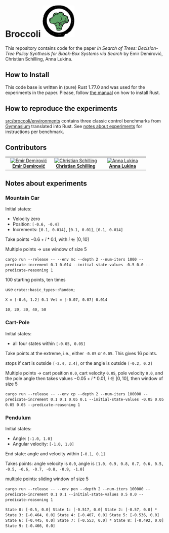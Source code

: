 # Broccoli <td align="center" valign="top" width="33.33%"><img src="https://github.com/SUMI-lab/Broccoli/blob/main/sumi-broccoli-green-white.png?raw=true" width="100px;"/></td>

This repository contains code for the paper _In Search of Trees: Decision-Tree Policy Synthesis for Black-Box Systems via Search_ by Emir Demirović, Christian Schilling, Anna Lukina.

## How to Install

This code base is written in (pure) Rust 1.77.0 and was used for the experiments in the paper.
Please, follow [the manual](https://doc.rust-lang.org/book/ch01-01-installation.html) on how to install Rust.

## How to reproduce the experiments

[src/broccoli/environments](https://github.com/SUMI-lab/Broccoli-dev/tree/main/src/broccoli/environments) contains three classic control benchmarks from [Gymnasium](https://gymnasium.farama.org/environments/classic_control/) translated into Rust. See [notes about experiments](#notes-about-experiments) for instructions per benchmark.

## Contributors

<table>
  <tbody>
    <tr>
      <td align="center" valign="top" width="33.33%"><a href="https://github.com/emirde"><img src="https://avatars.githubusercontent.com/u/18117380?v=4?s=100" width="100px;" alt="Emir Demirović"/><br /><b>Emir Demirović</b></a></td>
      <td align="center" valign="top" width="33.33%"><a href="https://github.com/schillic"><img src="https://avatars.githubusercontent.com/u/9656686?v=4?s=100" width="100px;" alt="Christian Schilling"/><br /><b>Christian Schilling</b></a></td>
      <td align="center" valign="top" width="33.33%"><a href="https://github.com/AnnaLukina"><img src="https://avatars.githubusercontent.com/u/17516017?v=4?s=100" width="100px;" alt="Anna Lukina"/><br /><b>Anna Lukina</b></a></td>
    </tr>
  </tbody>
</table>

## Notes about experiments

### Mountain Car

Initial states:
+ Velocity zero
+ Position: `[-0.6, -0.4]`
+ Increments: `[0.1, 0.014]`, `[0.1, 0.01]`, `[0.1, 0.014]`

Take points $-0.6 + i * 0.1$, with $i \in [0, 10]$

Multiple points -> use window of size 5

`cargo run --release -- --env mc --depth 2 --num-iters 1000 --predicate-increment 0.1 0.014 --initial-state-values -0.5 0.0 --predicate-reasoning 1`

100 starting points, ten times

use `crate::basic_types::Random;`


`X = [-0.6, 1.2] 0.1
Vel = [-0.07, 0.07] 0.014`

`10, 20, 30, 40, 50`

### Cart-Pole

Initial states:
+ all four states within `[-0.05, 0.05]`

Take points at the extreme, i.e., either `-0.05` or `0.05`. This gives 16 points.

stops if cart is outside `[-2.4, 2.4]`, or the angle is outside `[-0.2, 0.2]`

Multiple points -> cart position `0.0`, cart velocity `0.05`, pole velocity `0.0`, and the pole angle then takes values $-0.05 + i * 0.01$, $i \in [0, 10]$, then window of size 5

`cargo run --release -- --env cp --depth 2 --num-iters 100000 --predicate-increment 0.1 0.1 0.05 0.1 --initial-state-values -0.05 0.05 0.05 0.05 --predicate-reasoning 1`

### Pendulum

Initial states:
+ Angle: `[-1.0, 1.0]`
+ Angular velocity: `[-1.0, 1.0]`

End state: angle and velocity within `[-0.1, 0.1]`

Takes points: angle velocity is `0.0`, angle is `[1.0, 0.9, 0.8, 0.7, 0.6, 0.5, -0.5, -0.6, -0.7, -0.8, -0.9, -1.0]`

multiple points: sliding window of size 5

`cargo run --release -- --env pen --depth 2 --num-iters 100000 --predicate-increment 0.1 0.1 --initial-state-values 0.5 0.0 --predicate-reasoning 1`


`State 0: [-0.5, 0.0]
State 1: [-0.517, 0.0]
State 2: [-0.57, 0.0] *
State 3: [-0.464, 0.0]
State 4: [-0.407, 0.0]
State 5: [-0.536, 0.0]
State 6: [-0.445, 0.0]
State 7: [-0.553, 0.0] *
State 8: [-0.492, 0.0]
State 9: [-0.466, 0.0]`
